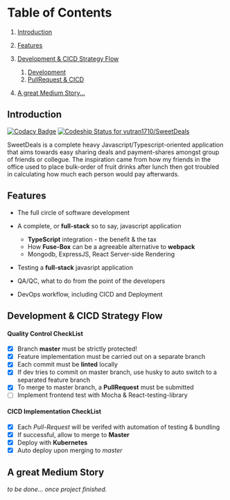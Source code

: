 # Table of Contents

1.  [Introduction](#org87b6eea)

2.  [Features](#orgbbaa98d)

3.  [Development & CICD Strategy Flow](#orga6b5a0b)
    1.  [Development](#orgd25a736)
    2.  [PullRequest & CICD](#orgab6f208)

4.  [A great Medium Story...](#medium-story)


<a id="org87b6eea"></a>

## Introduction
[![Codacy
Badge](https://api.codacy.com/project/badge/Grade/48662943a8224bd7905e28fbcc9f3ef6)](https://www.codacy.com/app/vutran1710/SweetDeals?utm_source=github.com&amp;utm_medium=referral&amp;utm_content=vutran1710/SweetDeals&amp;utm_campaign=Badge_Grade)
[![Codeship Status for vutran1710/SweetDeals](https://app.codeship.com/projects/a46692e0-7183-0137-2e01-625d4d4a40bb/status?branch=master)](https://app.codeship.com/projects/348423)

SweetDeals is a complete heavy Javascript/Typescript-oriented application that aims towards easy sharing deals and payment-shares amongst group of friends or collegue. The inspiration came from how my friends in the office used to place bulk-order of fruit drinks after lunch then got troubled in calculating how much each person would pay afterwards.

<a id="orgbbaa98d"></a>

## Features

-   The full circle of software development

-   A complete, or **full-stack** so to say, javascript application
    -   **TypeScript** integration - the benefit & the tax
    -   How **Fuse-Box** can be a agreeable alternative to **webpack**
    -   Mongodb, ExpressJS, React Server-side Rendering

-   Testing a **full-stack** javasript application

-   QA/QC, what to do from the point of the developers

-   DevOps workflow, including CICD and Deployment

<a id="orga6b5a0b"></a>

## Development & CICD Strategy Flow

<a id="orgd25a736"></a>

#### Quality Control CheckList
  - [x] Branch **master** must be strictly protected!
  - [x] Feature implementation must be carried out on a separate branch
  - [x] Each commit must be **linted** locally
  - [x] If dev tries to commit on master branch, use husky to auto switch to a separated feature branch
  - [x] To merge to master branch, a **PullRequest** must be submitted
  - [ ] Implement frontend test with Mocha & React-testing-library

<a id="orgab6f208"></a>

#### CICD Implementation CheckList
  - [x] Each *Pull-Request* will be verifed with automation of testing & bundling
  - [x] If successful, allow to merge to **Master**
  - [x] Deploy with **Kubernetes**
  - [x] Auto deploy upon merging to *master*

<a id="#medium-story"></a>

## A great Medium Story
*to be done... once project finished.*

